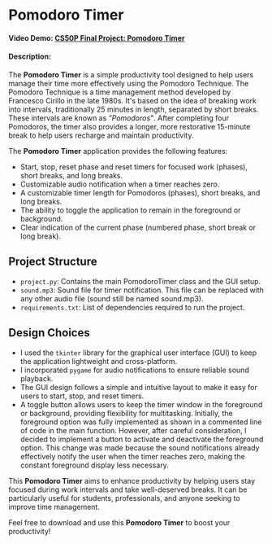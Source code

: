 # Pomodoro Timer

#### Video Demo: [CS50P Final Project: Pomodoro Timer](https://youtu.be/Vt-Ugt1TwGc)

#### Description:
The **Pomodoro Timer** is a simple productivity tool designed to help users manage their time more effectively using the Pomodoro Technique. The Pomodoro Technique is a time management method developed by Francesco Cirillo in the late 1980s. It's based on the idea of breaking work into intervals, traditionally 25 minutes in length, separated by short breaks. These intervals are known as *"Pomodoros"*. After completing four Pomodoros, the timer also provides a longer, more restorative 15-minute break to help users recharge and maintain productivity.

The **Pomodoro Timer** application provides the following features:
- Start, stop, reset phase and reset timers for focused work (phases), short breaks, and long breaks.
- Customizable audio notification when a timer reaches zero.
- A customizable timer length for Pomodoros (phases), short breaks, and long breaks.
- The ability to toggle the application to remain in the foreground or background.
- Clear indication of the current phase (numbered phase, short break or long break).

## Project Structure
- `project.py`: Contains the main PomodoroTimer class and the GUI setup.
- `sound.mp3`: Sound file for timer notification. This file can be replaced with any other audio file (sound still be named sound.mp3).
- `requirements.txt`: List of dependencies required to run the project.

## Design Choices
- I used the `tkinter` library for the graphical user interface (GUI) to keep the application lightweight and cross-platform.
- I incorporated `pygame` for audio notifications to ensure reliable sound playback.
- The GUI design follows a simple and intuitive layout to make it easy for users to start, stop, and reset timers.
- A toggle button allows users to keep the timer window in the foreground or background, providing flexibility for multitasking. Initially, the foreground option was fully implemented as shown in a commented line of code in the main function. However, after careful consideration, I decided to implement a button to activate and deactivate the foreground option. This change was made because the sound notifications already effectively notify the user when the timer reaches zero, making the constant foreground display less necessary.

This **Pomodoro Timer** aims to enhance productivity by helping users stay focused during work intervals and take well-deserved breaks. It can be particularly useful for students, professionals, and anyone seeking to improve time management.

Feel free to download and use this **Pomodoro Timer** to boost your productivity!

